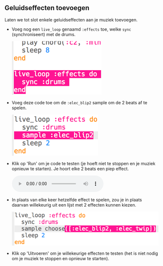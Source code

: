 ## Geluidseffecten toevoegen

Laten we tot slot enkele geluidseffecten aan je muziek toevoegen.

+ Voeg nog een `live_loop` genaamd `:effects` toe, welke `sync` (synchroniseert) met de drums.
    
    ![screenshot](images/dj-effects-loop.png)

+ Voeg deze code toe om de `:elec_blip2` sample om de 2 beats af te spelen.
    
    ![screenshot](images/dj-effects-sample.png)

+ Klik op 'Run' om je code te testen (je hoeft niet te stoppen en je muziek opnieuw te starten). Je hoort elke 2 beats een piep effect.
    
    <div id="audio-preview" class="pdf-hidden">
    <audio controls preload> 
      <source src="resources/noises.mp3" type="audio/mpeg"> 
    Je browser ondersteunt het element <code>audio</code> niet. 
    </audio>
    </div>
    
+ In plaats van elke keer hetzelfde effect te spelen, zou je in plaats daarvan willekeurig uit een lijst met 2 effecten kunnen kiezen.
    
    ![screenshot](images/dj-effects-sample-choose.png)

+ Klik op 'Uitvoeren' om je willekeurige effecten te testen (het is niet nodig om je muziek te stoppen en opnieuw te starten).